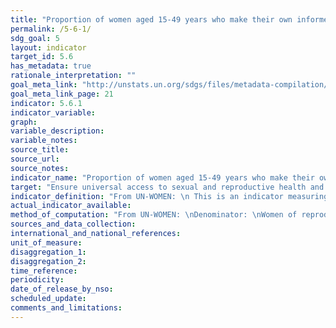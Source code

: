 ```yaml
---
title: "Proportion of women aged 15-49 years who make their own informed decisions regarding sexual relations, contraceptive use and reproductive health care"
permalink: /5-6-1/
sdg_goal: 5
layout: indicator
target_id: 5.6
has_metadata: true
rationale_interpretation: ""
goal_meta_link: "http://unstats.un.org/sdgs/files/metadata-compilation/Metadata-Goal-5.pdf"
goal_meta_link_page: 21
indicator: 5.6.1
indicator_variable: 
graph: 
variable_description: 
variable_notes: 
source_title: 
source_url: 
source_notes: 
indicator_name: "Proportion of women aged 15-49 years who make their own informed decisions regarding sexual relations, contraceptive use and reproductive health care"
target: "Ensure universal access to sexual and reproductive health and reproductive rights as agreed in accordance with the Programme of Action of the International Conference on Population and Development and the Beijing Platform for Action and the outcome documents of their review conferences."
indicator_definition: "From UN-WOMEN: \n This is an indicator measuring specific decisions by women (aged 15-49) on their own sexuality and reproduction. Interviewees will have to provide a 'yes' answer to all three questions in order to count as a woman who makes her own sexual and reproductive decisions. The first question looks at the ability to say no to sexual intercourse as a critical condition of sexual autonomy. The second question measures the woman's decision concerning using or not using contraception. The third question measures the woman's decision about reaching sexual and reproductive healthcare for her. \nThe three questions are as follows: \n\t1. Whether a woman can say no to her husband/partner if she does not want to have sexual intercourse (DHS q. 1054) \n\t2. Whether using contraception or not using contraception has been mainly the woman's decision (DHS phase 7 q. 819 and 820) \n\t3. Whether a woman can make a decision about sexual and reproductive healthcare for herself (DHS q.922 with added language) \n\n From UNFPA: \n The indicator is based on three central elements measuring the empowerment of women (married, in union and ever sexually active women) aged 15-49 to make the following decisions, : (a) whether they are able to reject unwanted sexual relations; (b) using or not using contraception; and (c) whether they can access sexual and reproductive health care for herself."
actual_indicator_available: 
method_of_computation: "From UN-WOMEN: \nDenominator: \nWomen of reproductive age 15-49 \nMeasurement: \n\nIndicator will be measured through DHS and MICS covering most of low and middle income countries. In developed countries the indicator will be measured through national household surveys \n\n From UNFPA \n \n\tThe methodology for this indicator has been developed by UNFPA in close collaboration with UN Women by building on available information from DHS surveys. These three questions are already included in the DHS: (a) DHS q. 1054; (b) DHS Phase 7, q. 819 & 820; (c) DHS q. 922). In all cases these questions are currently asked to women married or in union. Therefore the denominator will need to be expanded to include ever sexually active women. In the case of the last question, the current DHS question just refers to 'healthcare for herself', not specifically SRH care, which will need to be added. \n\tUNFPA is also compiling and analyzing data from available countries across different regions to understand better how the indicator behaves and whether some additional tweaking will be needed in the formulation of the indicator and its specific components. \n\tIn DHS, the indicator is already disaggregated by location, economic quintile, and education. For the component related to contraceptive use the indicator is also disaggregated by method of contraception. The proposal is to add age, marital status (married, in union, unmarried) and disability."
sources_and_data_collection: 
international_and_national_references: 
unit_of_measure: 
disaggregation_1: 
disaggregation_2: 
time_reference: 
periodicity: 
date_of_release_by_nso: 
scheduled_update: 
comments_and_limitations: 
---
```


